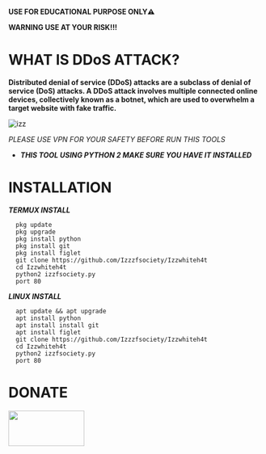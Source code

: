 __USE FOR EDUCATIONAL PURPOSE ONLY⚠️__


__WARNING USE AT YOUR RISK!!!__




# WHAT IS DDoS ATTACK?




__Distributed denial of service (DDoS) attacks are a subclass of denial of service (DoS) attacks. A DDoS attack involves multiple connected online devices, collectively known as a botnet, which are used to overwhelm a target website with fake traffic.__


![izz](https://user-images.githubusercontent.com/89311774/130359333-d988b797-3f07-4eb7-a888-da25dbb1e621.png)











*PLEASE USE VPN FOR YOUR SAFETY BEFORE RUN THIS TOOLS*







* *__THIS TOOL USING PYTHON 2 MAKE SURE YOU HAVE IT INSTALLED__*



# INSTALLATION



*__TERMUX INSTALL__*   
    
      pkg update
      pkg upgrade
      pkg install python
      pkg install git
      pkg install figlet
      git clone https://github.com/Izzzfsociety/Izzwhiteh4t
      cd Izzwhiteh4t
      python2 izzfsociety.py
      port 80      
      

*__LINUX INSTALL__*

      apt update && apt upgrade
      apt install python
      apt install install git
      apt install figlet
      git clone https://github.com/Izzzfsociety/Izzwhiteh4t
      cd Izzwhiteh4t
      python2 izzfsociety.py
      port 80



# DONATE

<a href="https://www.buymeacoffee.com/izzfsociety">
         <img src="https://encrypted-tbn0.gstatic.com/images?q=tbn:ANd9GcSKZIOJXQ4q7IvuAdKoV68v96pYZ0KAq4RjNQ&usqp=CAU"
              width=150" height="70">
         
       
        
